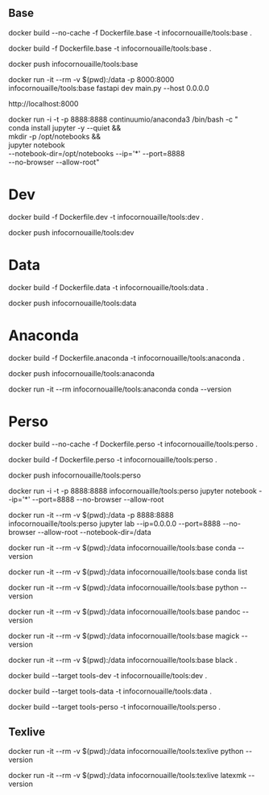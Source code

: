## Base

docker build --no-cache -f Dockerfile.base -t infocornouaille/tools:base .

docker build -f Dockerfile.base -t infocornouaille/tools:base .

docker push infocornouaille/tools:base

docker run -it --rm -v $(pwd):/data -p 8000:8000 infocornouaille/tools:base fastapi dev main.py --host 0.0.0.0

http://localhost:8000

docker run -i -t -p 8888:8888 continuumio/anaconda3 /bin/bash -c "\
    conda install jupyter -y --quiet && \
    mkdir -p /opt/notebooks && \
    jupyter notebook \
    --notebook-dir=/opt/notebooks --ip='*' --port=8888 \
    --no-browser --allow-root"


# Dev

docker build -f Dockerfile.dev -t infocornouaille/tools:dev .

docker push infocornouaille/tools:dev

# Data

docker build -f Dockerfile.data -t infocornouaille/tools:data .

docker push infocornouaille/tools:data

# Anaconda

docker build -f Dockerfile.anaconda -t infocornouaille/tools:anaconda .

docker push infocornouaille/tools:anaconda

docker run -it --rm infocornouaille/tools:anaconda conda --version



# Perso

docker build --no-cache -f Dockerfile.perso -t infocornouaille/tools:perso .

docker build -f Dockerfile.perso -t infocornouaille/tools:perso .

docker push infocornouaille/tools:perso

docker run -i -t -p 8888:8888 infocornouaille/tools:perso 
    jupyter notebook 
  --ip='*' --port=8888 
    --no-browser --allow-root

docker run -it --rm -v $(pwd):/data -p 8888:8888 infocornouaille/tools:perso jupyter lab --ip=0.0.0.0 --port=8888 --no-browser --allow-root --notebook-dir=/data




docker run -it --rm -v $(pwd):/data infocornouaille/tools:base conda --version

docker run -it --rm -v $(pwd):/data infocornouaille/tools:base conda list

docker run -it --rm -v $(pwd):/data infocornouaille/tools:base python --version

docker run -it --rm -v $(pwd):/data infocornouaille/tools:base pandoc --version

docker run -it --rm -v $(pwd):/data infocornouaille/tools:base magick --version

docker run -it --rm -v $(pwd):/data infocornouaille/tools:base black .

docker build --target tools-dev -t infocornouaille/tools:dev .

docker build --target tools-data -t infocornouaille/tools:data .

docker build --target tools-perso -t infocornouaille/tools:perso .

## Texlive


docker run -it --rm -v $(pwd):/data infocornouaille/tools:texlive python --version

docker run -it --rm -v $(pwd):/data infocornouaille/tools:texlive latexmk --version
